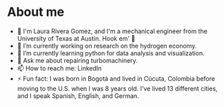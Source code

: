 # About me

- 🧡 I'm Laura Rivera Gomez, and I'm a mechanical engineer from the University of Texas at Austin. Hook em' 🤘
- 🔭 I’m currently working on research on the hydrogen economy.
- 🌱 I’m currently learning python for data analysis and visualization.
- 💬 Ask me about repairing turbomachinery.
- 📫 How to reach me: LinkedIn
- ⚡ Fun fact: I was born in Bogotá and lived in Cúcuta, Colombia before moving to the U.S. when I was 8 years old. I've lived 13 different cities, and I speak Spanish, English, and German.
